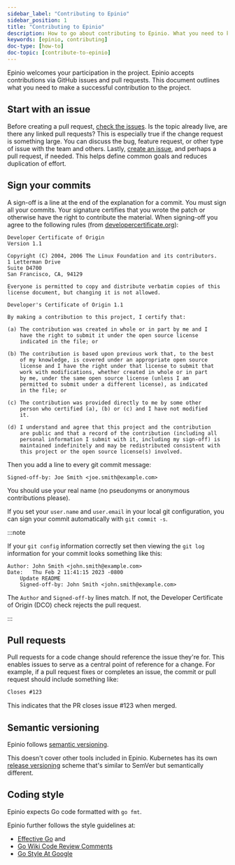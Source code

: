 ```yaml
---
sidebar_label: "Contributing to Epinio"
sidebar_position: 1
title: "Contributing to Epinio"
description: How to go about contributing to Epinio. What you need to know.
keywords: [epinio, contributing]
doc-type: [how-to]
doc-topic: [contribute-to-epinio]
---
```


Epinio welcomes your participation in the project.
Epinio accepts contributions via GitHub issues and pull requests.
This document outlines what you need to make a successful contribution to the project.

## Start with an issue

Before creating a pull request, [check the issues](https://github.com/epinio/epinio/issues).
Is the topic already live, are there any linked pull requests?
This is especially true if the change request is something large.
You can discuss the bug, feature request, or other type of issue with the team and others.
Lastly, [create an issue](https://github.com/epinio/epinio/issues/new), and perhaps a pull request, if needed.
This helps define common goals and reduces duplication of effort.

## Sign your commits

A sign-off is a line at the end of the explanation for a commit.
You must sign all your commits.
Your signature certifies that you wrote the patch or otherwise have the right to contribute the material.
When signing-off you agree to the following rules
(from [developercertificate.org](https://developercertificate.org/)):

```plain
Developer Certificate of Origin
Version 1.1

Copyright (C) 2004, 2006 The Linux Foundation and its contributors.
1 Letterman Drive
Suite D4700
San Francisco, CA, 94129

Everyone is permitted to copy and distribute verbatim copies of this
license document, but changing it is not allowed.

Developer's Certificate of Origin 1.1

By making a contribution to this project, I certify that:

(a) The contribution was created in whole or in part by me and I
    have the right to submit it under the open source license
    indicated in the file; or

(b) The contribution is based upon previous work that, to the best
    of my knowledge, is covered under an appropriate open source
    license and I have the right under that license to submit that
    work with modifications, whether created in whole or in part
    by me, under the same open source license (unless I am
    permitted to submit under a different license), as indicated
    in the file; or

(c) The contribution was provided directly to me by some other
    person who certified (a), (b) or (c) and I have not modified
    it.

(d) I understand and agree that this project and the contribution
    are public and that a record of the contribution (including all
    personal information I submit with it, including my sign-off) is
    maintained indefinitely and may be redistributed consistent with
    this project or the open source license(s) involved.
```

Then you add a line to every git commit message:

```console
Signed-off-by: Joe Smith <joe.smith@example.com>
```

You should use your real name (no pseudonyms or anonymous contributions please).

If you set your `user.name` and `user.email` in your local git configuration,
you can sign your commit automatically with `git commit -s`.

:::note

If your `git config` information correctly set then viewing the `git log`
information for your commit looks something like this:

```console
Author: John Smith <john.smith@example.com>
Date:   Thu Feb 2 11:41:15 2023 -0800
    Update README
    Signed-off-by: John Smith <john.smith@example.com>
```

The `Author` and `Signed-off-by` lines match.
If not, the Developer Certificate of Origin (DCO) check rejects the pull request.

:::

## Pull requests

Pull requests for a code change should reference the issue they're for.
This enables issues to serve as a central point of reference for a change.
For example, if a pull request fixes or completes an issue, the commit or
pull request should include something like:

```markdown
Closes #123
```

This indicates that the PR closes issue #123 when merged.

## Semantic versioning

Epinio follows [semantic versioning](https://semver.org/).

This doesn't cover other tools included in Epinio.
Kubernetes has its own [release versioning](https://github.com/kubernetes/community/blob/master/contributors/design-proposals/release/versioning.md#kubernetes-release-versioning)
scheme that's similar to SemVer but semantically different.

## Coding style

Epinio expects Go code formatted with `go fmt`.

Epinio further follows the style guidelines at:

- [Effective Go](https://go.dev/doc/effective_go) and
- [Go Wiki Code Review Comments](https://github.com/golang/go/wiki/CodeReviewComments)
- [Go Style At Google](https://google.github.io/styleguide/go/guide)
